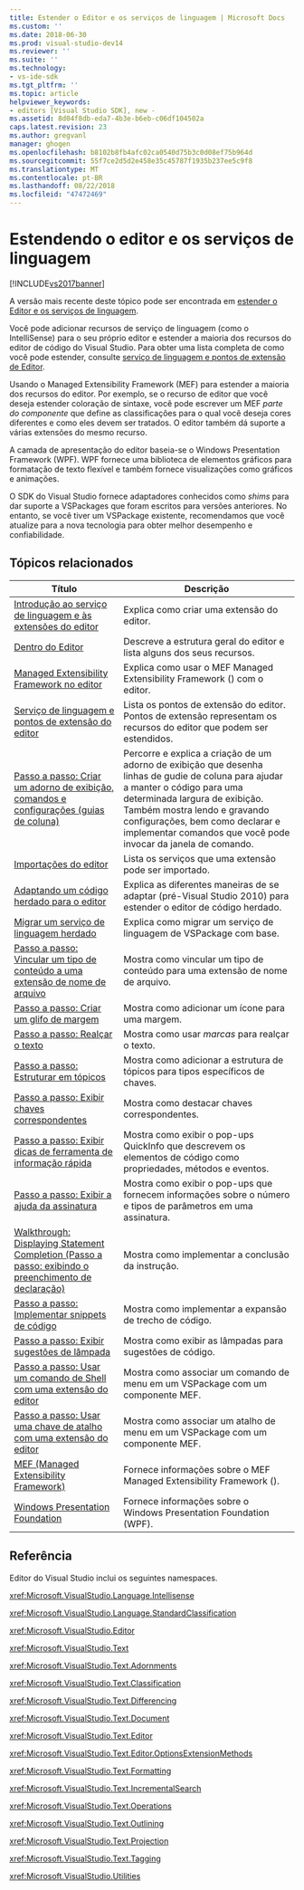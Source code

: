 ```yaml
---
title: Estender o Editor e os serviços de linguagem | Microsoft Docs
ms.custom: ''
ms.date: 2018-06-30
ms.prod: visual-studio-dev14
ms.reviewer: ''
ms.suite: ''
ms.technology:
- vs-ide-sdk
ms.tgt_pltfrm: ''
ms.topic: article
helpviewer_keywords:
- editors [Visual Studio SDK], new -
ms.assetid: 8d04f8db-eda7-4b3e-b6eb-c06df104502a
caps.latest.revision: 23
ms.author: gregvanl
manager: ghogen
ms.openlocfilehash: b8102b8fb4afc02ca0540d75b3c0d08ef75b964d
ms.sourcegitcommit: 55f7ce2d5d2e458e35c45787f1935b237ee5c9f8
ms.translationtype: MT
ms.contentlocale: pt-BR
ms.lasthandoff: 08/22/2018
ms.locfileid: "47472469"
---
```

# <a name="extending-the-editor-and-language-services"></a>Estendendo o editor e os serviços de linguagem
[!INCLUDE[vs2017banner](../includes/vs2017banner.md)]

A versão mais recente deste tópico pode ser encontrada em [estender o Editor e os serviços de linguagem](https://docs.microsoft.com/visualstudio/extensibility/extending-the-editor-and-language-services).  
  
Você pode adicionar recursos de serviço de linguagem (como o IntelliSense) para o seu próprio editor e estender a maioria dos recursos do editor de código do Visual Studio.  Para obter uma lista completa de como você pode estender, consulte [serviço de linguagem e pontos de extensão de Editor](../extensibility/language-service-and-editor-extension-points.md).  
  
 Usando o Managed Extensibility Framework (MEF) para estender a maioria dos recursos do editor. Por exemplo, se o recurso de editor que você deseja estender coloração de sintaxe, você pode escrever um MEF *parte do componente* que define as classificações para o qual você deseja cores diferentes e como eles devem ser tratados. O editor também dá suporte a várias extensões do mesmo recurso.  
  
 A camada de apresentação do editor baseia-se o Windows Presentation Framework (WPF). WPF fornece uma biblioteca de elementos gráficos para formatação de texto flexível e também fornece visualizações como gráficos e animações.  
  
 O SDK do Visual Studio fornece adaptadores conhecidos como *shims* para dar suporte a VSPackages que foram escritos para versões anteriores. No entanto, se você tiver um VSPackage existente, recomendamos que você atualize para a nova tecnologia para obter melhor desempenho e confiabilidade.  
  
## <a name="related-topics"></a>Tópicos relacionados  
  
|Título|Descrição|  
|-----------|-----------------|  
|[Introdução ao serviço de linguagem e às extensões do editor](../extensibility/getting-started-with-language-service-and-editor-extensions.md)|Explica como criar uma extensão do editor.|  
|[Dentro do Editor](../extensibility/inside-the-editor.md)|Descreve a estrutura geral do editor e lista alguns dos seus recursos.|  
|[Managed Extensibility Framework no editor](../extensibility/managed-extensibility-framework-in-the-editor.md)|Explica como usar o MEF Managed Extensibility Framework () com o editor.|  
|[Serviço de linguagem e pontos de extensão do editor](../extensibility/language-service-and-editor-extension-points.md)|Lista os pontos de extensão do editor. Pontos de extensão representam os recursos do editor que podem ser estendidos.|  
|[Passo a passo: Criar um adorno de exibição, comandos e configurações (guias de coluna)](../extensibility/walkthrough-creating-a-view-adornment-commands-and-settings-column-guides.md)|Percorre e explica a criação de um adorno de exibição que desenha linhas de gudie de coluna para ajudar a manter o código para uma determinada largura de exibição.  Também mostra lendo e gravando configurações, bem como declarar e implementar comandos que você pode invocar da janela de comando.|  
|[Importações do editor](../extensibility/editor-imports.md)|Lista os serviços que uma extensão pode ser importado.|  
|[Adaptando um código herdado para o editor](../extensibility/adapting-legacy-code-to-the-editor.md)|Explica as diferentes maneiras de se adaptar (pré-Visual Studio 2010) para estender o editor de código herdado.|  
|[Migrar um serviço de linguagem herdado](../extensibility/internals/migrating-a-legacy-language-service.md)|Explica como migrar um serviço de linguagem de VSPackage com base.|  
|[Passo a passo: Vincular um tipo de conteúdo a uma extensão de nome de arquivo](../extensibility/walkthrough-linking-a-content-type-to-a-file-name-extension.md)|Mostra como vincular um tipo de conteúdo para uma extensão de nome de arquivo.|  
|[Passo a passo: Criar um glifo de margem](../extensibility/walkthrough-creating-a-margin-glyph.md)|Mostra como adicionar um ícone para uma margem.|  
|[Passo a passo: Realçar o texto](../extensibility/walkthrough-highlighting-text.md)|Mostra como usar *marcas* para realçar o texto.|  
|[Passo a passo: Estruturar em tópicos](../extensibility/walkthrough-outlining.md)|Mostra como adicionar a estrutura de tópicos para tipos específicos de chaves.|  
|[Passo a passo: Exibir chaves correspondentes](../extensibility/walkthrough-displaying-matching-braces.md)|Mostra como destacar chaves correspondentes.|  
|[Passo a passo: Exibir dicas de ferramenta de informação rápida](../extensibility/walkthrough-displaying-quickinfo-tooltips.md)|Mostra como exibir o pop-ups QuickInfo que descrevem os elementos de código como propriedades, métodos e eventos.|  
|[Passo a passo: Exibir a ajuda da assinatura](../extensibility/walkthrough-displaying-signature-help.md)|Mostra como exibir o pop-ups que fornecem informações sobre o número e tipos de parâmetros em uma assinatura.|  
|[Walkthrough: Displaying Statement Completion (Passo a passo: exibindo o preenchimento de declaração)](../extensibility/walkthrough-displaying-statement-completion.md)|Mostra como implementar a conclusão da instrução.|  
|[Passo a passo: Implementar snippets de código](../extensibility/walkthrough-implementing-code-snippets.md)|Mostra como implementar a expansão de trecho de código.|  
|[Passo a passo: Exibir sugestões de lâmpada](../extensibility/walkthrough-displaying-light-bulb-suggestions.md)|Mostra como exibir as lâmpadas para sugestões de código.|  
|[Passo a passo: Usar um comando de Shell com uma extensão do editor](../extensibility/walkthrough-using-a-shell-command-with-an-editor-extension.md)|Mostra como associar um comando de menu em um VSPackage com um componente MEF.|  
|[Passo a passo: Usar uma chave de atalho com uma extensão do editor](../extensibility/walkthrough-using-a-shortcut-key-with-an-editor-extension.md)|Mostra como associar um atalho de menu em um VSPackage com um componente MEF.|  
|[MEF (Managed Extensibility Framework)](http://msdn.microsoft.com/library/6c61b4ec-c6df-4651-80f1-4854f8b14dde)|Fornece informações sobre o MEF Managed Extensibility Framework ().|  
|[Windows Presentation Foundation](http://msdn.microsoft.com/library/f667bd15-2134-41e9-b4af-5ced6fafab5d)|Fornece informações sobre o Windows Presentation Foundation (WPF).|  
  
## <a name="reference"></a>Referência  
 Editor do Visual Studio inclui os seguintes namespaces.  
  
 <xref:Microsoft.VisualStudio.Language.Intellisense>  
  
 <xref:Microsoft.VisualStudio.Language.StandardClassification>  
  
 <xref:Microsoft.VisualStudio.Editor>  
  
 <xref:Microsoft.VisualStudio.Text>  
  
 <xref:Microsoft.VisualStudio.Text.Adornments>  
  
 <xref:Microsoft.VisualStudio.Text.Classification>  
  
 <xref:Microsoft.VisualStudio.Text.Differencing>  
  
 <xref:Microsoft.VisualStudio.Text.Document>  
  
 <xref:Microsoft.VisualStudio.Text.Editor>  
  
 <xref:Microsoft.VisualStudio.Text.Editor.OptionsExtensionMethods>  
  
 <xref:Microsoft.VisualStudio.Text.Formatting>  
  
 <xref:Microsoft.VisualStudio.Text.IncrementalSearch>  
  
 <xref:Microsoft.VisualStudio.Text.Operations>  
  
 <xref:Microsoft.VisualStudio.Text.Outlining>  
  
 <xref:Microsoft.VisualStudio.Text.Projection>  
  
 <xref:Microsoft.VisualStudio.Text.Tagging>  
  
 <xref:Microsoft.VisualStudio.Utilities>


